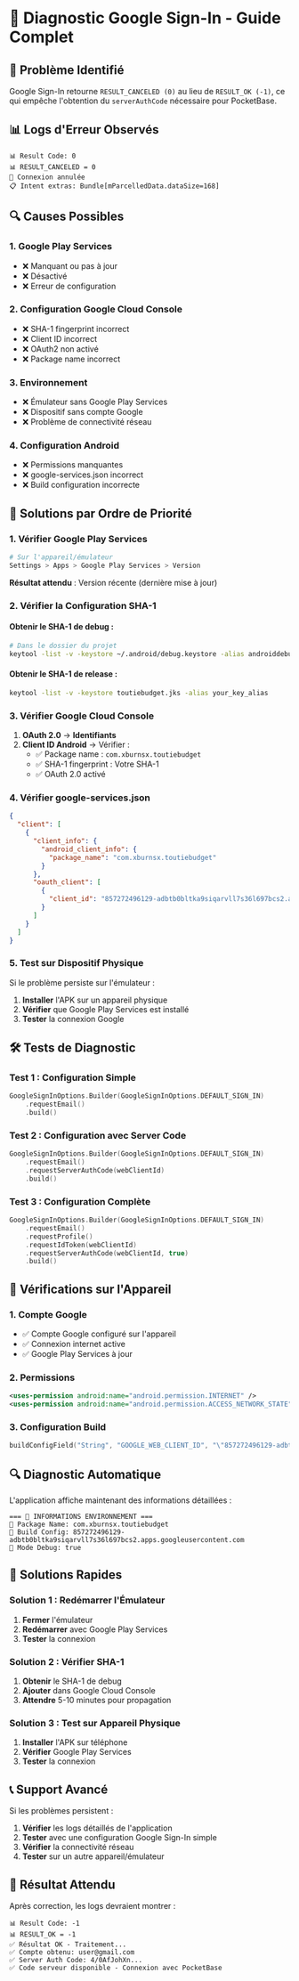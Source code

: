 # 🔐 Diagnostic Google Sign-In - Guide Complet

## 🚨 **Problème Identifié**

Google Sign-In retourne `RESULT_CANCELED (0)` au lieu de `RESULT_OK (-1)`, ce qui empêche l'obtention du `serverAuthCode` nécessaire pour PocketBase.

## 📊 **Logs d'Erreur Observés**

```
📊 Result Code: 0
📊 RESULT_CANCELED = 0
🚫 Connexion annulée
📋 Intent extras: Bundle[mParcelledData.dataSize=168]
```

## 🔍 **Causes Possibles**

### 1. **Google Play Services**
- ❌ Manquant ou pas à jour
- ❌ Désactivé
- ❌ Erreur de configuration

### 2. **Configuration Google Cloud Console**
- ❌ SHA-1 fingerprint incorrect
- ❌ Client ID incorrect
- ❌ OAuth2 non activé
- ❌ Package name incorrect

### 3. **Environnement**
- ❌ Émulateur sans Google Play Services
- ❌ Dispositif sans compte Google
- ❌ Problème de connectivité réseau

### 4. **Configuration Android**
- ❌ Permissions manquantes
- ❌ google-services.json incorrect
- ❌ Build configuration incorrecte

## 🔧 **Solutions par Ordre de Priorité**

### 1. **Vérifier Google Play Services**

```bash
# Sur l'appareil/émulateur
Settings > Apps > Google Play Services > Version
```

**Résultat attendu** : Version récente (dernière mise à jour)

### 2. **Vérifier la Configuration SHA-1**

#### Obtenir le SHA-1 de debug :
```bash
# Dans le dossier du projet
keytool -list -v -keystore ~/.android/debug.keystore -alias androiddebugkey -storepass android -keypass android
```

#### Obtenir le SHA-1 de release :
```bash
keytool -list -v -keystore toutiebudget.jks -alias your_key_alias
```

### 3. **Vérifier Google Cloud Console**

1. **OAuth 2.0** → **Identifiants**
2. **Client ID Android** → Vérifier :
   - ✅ Package name : `com.xburnsx.toutiebudget`
   - ✅ SHA-1 fingerprint : Votre SHA-1
   - ✅ OAuth 2.0 activé

### 4. **Vérifier google-services.json**

```json
{
  "client": [
    {
      "client_info": {
        "android_client_info": {
          "package_name": "com.xburnsx.toutiebudget"
        }
      },
      "oauth_client": [
        {
          "client_id": "857272496129-adbtb0bltka9siqarvll7s36l697bcs2.apps.googleusercontent.com"
        }
      ]
    }
  ]
}
```

### 5. **Test sur Dispositif Physique**

Si le problème persiste sur l'émulateur :
1. **Installer** l'APK sur un appareil physique
2. **Vérifier** que Google Play Services est installé
3. **Tester** la connexion Google

## 🛠️ **Tests de Diagnostic**

### Test 1 : Configuration Simple
```kotlin
GoogleSignInOptions.Builder(GoogleSignInOptions.DEFAULT_SIGN_IN)
    .requestEmail()
    .build()
```

### Test 2 : Configuration avec Server Code
```kotlin
GoogleSignInOptions.Builder(GoogleSignInOptions.DEFAULT_SIGN_IN)
    .requestEmail()
    .requestServerAuthCode(webClientId)
    .build()
```

### Test 3 : Configuration Complète
```kotlin
GoogleSignInOptions.Builder(GoogleSignInOptions.DEFAULT_SIGN_IN)
    .requestEmail()
    .requestProfile()
    .requestIdToken(webClientId)
    .requestServerAuthCode(webClientId, true)
    .build()
```

## 📱 **Vérifications sur l'Appareil**

### 1. **Compte Google**
- ✅ Compte Google configuré sur l'appareil
- ✅ Connexion internet active
- ✅ Google Play Services à jour

### 2. **Permissions**
```xml
<uses-permission android:name="android.permission.INTERNET" />
<uses-permission android:name="android.permission.ACCESS_NETWORK_STATE" />
```

### 3. **Configuration Build**
```kotlin
buildConfigField("String", "GOOGLE_WEB_CLIENT_ID", "\"857272496129-adbtb0bltka9siqarvll7s36l697bcs2.apps.googleusercontent.com\"")
```

## 🔍 **Diagnostic Automatique**

L'application affiche maintenant des informations détaillées :

```
=== 🔧 INFORMATIONS ENVIRONNEMENT ===
📱 Package Name: com.xburnsx.toutiebudget
🔧 Build Config: 857272496129-adbtb0bltka9siqarvll7s36l697bcs2.apps.googleusercontent.com
🔧 Mode Debug: true
```

## 🚀 **Solutions Rapides**

### Solution 1 : Redémarrer l'Émulateur
1. **Fermer** l'émulateur
2. **Redémarrer** avec Google Play Services
3. **Tester** la connexion

### Solution 2 : Vérifier SHA-1
1. **Obtenir** le SHA-1 de debug
2. **Ajouter** dans Google Cloud Console
3. **Attendre** 5-10 minutes pour propagation

### Solution 3 : Test sur Appareil Physique
1. **Installer** l'APK sur téléphone
2. **Vérifier** Google Play Services
3. **Tester** la connexion

## 📞 **Support Avancé**

Si les problèmes persistent :

1. **Vérifier** les logs détaillés de l'application
2. **Tester** avec une configuration Google Sign-In simple
3. **Vérifier** la connectivité réseau
4. **Tester** sur un autre appareil/émulateur

## 🎯 **Résultat Attendu**

Après correction, les logs devraient montrer :

```
📊 Result Code: -1
📊 RESULT_OK = -1
✅ Résultat OK - Traitement...
✅ Compte obtenu: user@gmail.com
✅ Server Auth Code: 4/0AfJohXn...
✅ Code serveur disponible - Connexion avec PocketBase
``` 